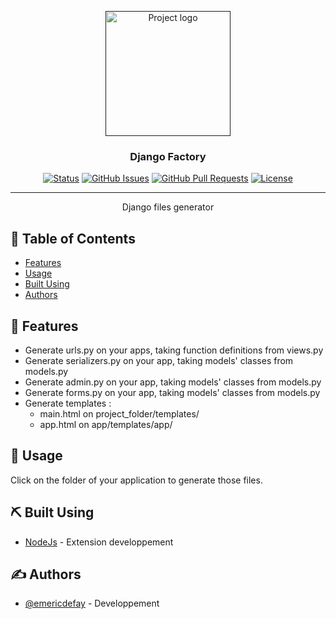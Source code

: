 <p align="center">
  <a href="" rel="noopener">
 <img width=200px height=200px src="https://i.imgur.com/6wj0hh6.jpg" alt="Project logo"></a>
</p>

<h3 align="center">Django Factory</h3>

<div align="center">

[![Status](https://img.shields.io/badge/status-active-success.svg)]()
[![GitHub Issues](https://img.shields.io/github/issues/emericdefay/Django_factory.svg)](https://github.com/emericdefay/Django_factory/issues)
[![GitHub Pull Requests](https://img.shields.io/github/issues-pr/emericdefay/Django_factory.svg)](https://github.com/emericdefay/Django_factory/pulls)
[![License](https://img.shields.io/badge/license-MIT-blue.svg)](/LICENSE)

</div>

---

<p align="center"> Django files generator
    <br> 
</p>

## 📝 Table of Contents

- [Features](#Features)
- [Usage](#usage)
- [Built Using](#built_using)
- [Authors](#authors)

## 🧐 Features <a name = "Features"></a>

- Generate urls.py on your apps, taking function definitions from views.py
- Generate serializers.py on your app, taking models' classes from models.py
- Generate admin.py on your app, taking models' classes from models.py
- Generate forms.py on your app, taking models' classes from models.py
- Generate templates :
  - main.html on project_folder/templates/
  - app.html on app/templates/app/

## 🎈 Usage <a name="usage"></a>

Click on the folder of your application to generate those files.

## ⛏️ Built Using <a name = "built_using"></a>

- [NodeJs](https://nodejs.org/en/) - Extension developpement

## ✍️ Authors <a name = "authors"></a>

- [@emericdefay](https://github.com/emericdefay) - Developpement
